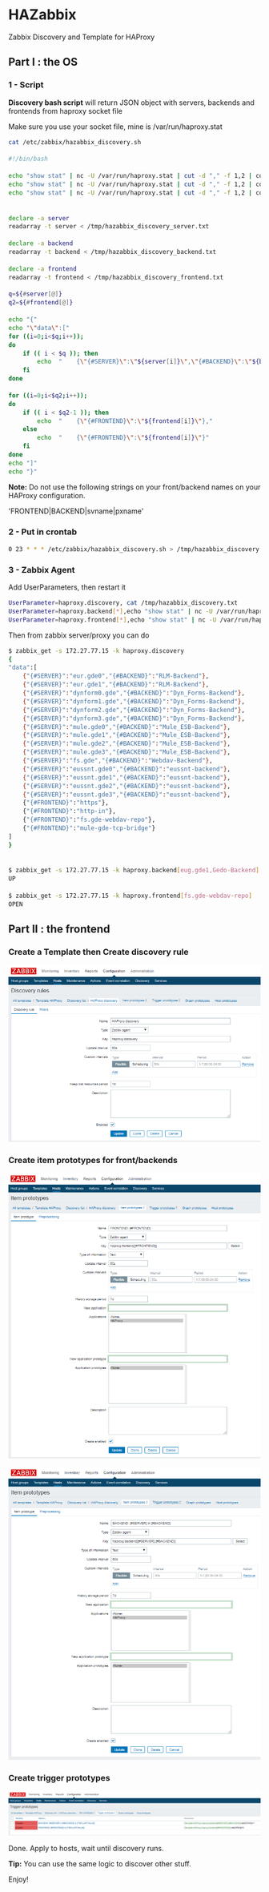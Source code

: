 # HAZabbix
Zabbix Discovery and Template for HAProxy 

## Part I : the OS

### 1 - Script

__Discovery bash script__ will return JSON object with servers, backends and frontends from haproxy socket file

Make sure you use  your socket file, mine is /var/run/haproxy.stat

``` bash
cat /etc/zabbix/hazabbix_discovery.sh

#!/bin/bash

echo "show stat" | nc -U /var/run/haproxy.stat | cut -d "," -f 1,2 | column -s, -t | egrep -v 'FRONTEND|BACKEND|svname|pxname' | awk '{ print $2}' > /tmp/hazabbix_discovery_server.txt
echo "show stat" | nc -U /var/run/haproxy.stat | cut -d "," -f 1,2 | column -s, -t | egrep -v 'FRONTEND|BACKEND|svname|pxname' | awk '{ print $1}' > /tmp/hazabbix_discovery_backend.txt
echo "show stat" | nc -U /var/run/haproxy.stat | cut -d "," -f 1,2 | column -s, -t | grep FRONTEND | awk '{ print $1 }'> /tmp/hazabbix_discovery_frontend.txt


declare -a server
readarray -t server < /tmp/hazabbix_discovery_server.txt

declare -a backend
readarray -t backend < /tmp/hazabbix_discovery_backend.txt

declare -a frontend
readarray -t frontend < /tmp/hazabbix_discovery_frontend.txt

q=${#server[@]}
q2=${#frontend[@]}

echo "{"
echo "\"data\":["
for ((i=0;i<$q;i++));
do
    if (( i < $q )); then
        echo  "    {\"{#SERVER}\":\"${server[i]}\",\"{#BACKEND}\":\"${backend[i]}\"},"
    fi
done

for ((i=0;i<$q2;i++));
do
    if (( i < $q2-1 )); then
        echo  "    {\"{#FRONTEND}\":\"${frontend[i]}\"},"
    else
        echo  "    {\"{#FRONTEND}\":\"${frontend[i]}\"}"
    fi
done
echo "]"
echo "}"
```

__Note:__ Do not use the following strings on your front/backend names on your HAProxy configuration.

'FRONTEND|BACKEND|svname|pxname'

### 2 - Put in crontab

``` bash
0 23 * * * /etc/zabbix/hazabbix_discovery.sh > /tmp/hazabbix_discovery.txt
```

### 3 - Zabbix Agent

Add UserParameters, then restart it

``` bash
UserParameter=haproxy.discovery, cat /tmp/hazabbix_discovery.txt
UserParameter=haproxy.backend[*],echo "show stat" | nc -U /var/run/haproxy.stat | grep -w $1 | grep -w $2 | cut -d "," -f 18
UserParameter=haproxy.frontend[*],echo "show stat" | nc -U /var/run/haproxy.stat | grep FRONTEND | grep -w $1 | cut -d "," -f 18
```

Then from zabbix server/proxy you can do

``` bash
$ zabbix_get -s 172.27.77.15 -k haproxy.discovery
{
"data":[
    {"{#SERVER}":"eur.gde0","{#BACKEND}":"RLM-Backend"},
    {"{#SERVER}":"eur.gde1","{#BACKEND}":"RLM-Backend"},
    {"{#SERVER}":"dynform0.gde","{#BACKEND}":"Dyn_Forms-Backend"},
    {"{#SERVER}":"dynform1.gde","{#BACKEND}":"Dyn_Forms-Backend"},
    {"{#SERVER}":"dynform2.gde","{#BACKEND}":"Dyn_Forms-Backend"},
    {"{#SERVER}":"dynform3.gde","{#BACKEND}":"Dyn_Forms-Backend"},
    {"{#SERVER}":"mule.gde0","{#BACKEND}":"Mule_ESB-Backend"},
    {"{#SERVER}":"mule.gde1","{#BACKEND}":"Mule_ESB-Backend"},
    {"{#SERVER}":"mule.gde2","{#BACKEND}":"Mule_ESB-Backend"},
    {"{#SERVER}":"mule.gde3","{#BACKEND}":"Mule_ESB-Backend"},
    {"{#SERVER}":"fs.gde","{#BACKEND}":"Webdav-Backend"},
    {"{#SERVER}":"eussnt.gde0","{#BACKEND}":"eussnt-backend"},
    {"{#SERVER}":"eussnt.gde1","{#BACKEND}":"eussnt-backend"},
    {"{#SERVER}":"eussnt.gde2","{#BACKEND}":"eussnt-backend"},
    {"{#SERVER}":"eussnt.gde3","{#BACKEND}":"eussnt-backend"},
    {"{#FRONTEND}":"https"},
    {"{#FRONTEND}":"http-in"},
    {"{#FRONTEND}":"fs.gde-webdav-repo"},
    {"{#FRONTEND}":"mule-gde-tcp-bridge"}
]
}


$ zabbix_get -s 172.27.77.15 -k haproxy.backend[eug.gde1,Gedo-Backend]
UP

$ zabbix_get -s 172.27.77.15 -k haproxy.frontend[fs.gde-webdav-repo]
OPEN
```

## Part II : the frontend

### Create a Template then __Create discovery rule__

![myimage-alt-tag](discovery.png)

### __Create item prototypes__ for front/backends

![myimage-alt-tag](frontend.png)

![myimage-alt-tag](backend.png)

### __Create trigger prototypes__

![myimage-alt-tag](triggers.png)


Done. Apply to hosts, wait until discovery runs.


__Tip:__ You can use the same logic to discover other stuff.


Enjoy!




